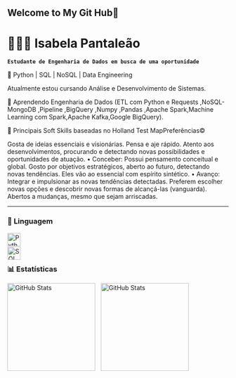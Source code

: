 ## Welcome to My Git Hub👋

<!--
**isabelaP07/isabelaP07** is a ✨ _special_ ✨ repository because its `README.md` (this file) appears on your GitHub profile.

Here are some ideas to get you started:

- 🔭 I’m currently working on Data Python | SQL | NoSQL | Data Engineering
- 🌱 I’m currently learning ...
- 👯 I’m looking to collaborate on ...
- 🤔 I’m looking for help with ...
- 💬 Ask me about ...
- 📫 How to reach me: ...
- 😄 Pronouns: ...
- ⚡ Fun fact: ...
-->

# 👩🏻‍💻 Isabela Pantaleão

**`Estudante de Engenharia de Dados em busca de uma oportunidade `**

 🔭 Python | SQL | NoSQL | Data Engineering
 
 Atualmente estou cursando Análise e Desenvolvimento de Sistemas.

 🌱 Aprendendo 
Engenharia de Dados (ETL com Python e Requests ,NoSQL- MongoDB ,Pipeline ,BigQuery ,Numpy ,Pandas ,Apache Spark,Machine Learning com Spark,Apache Kafka,Google BigQuery).

💬 Principais Soft Skills baseadas no Holland Test
MapPreferências©

Gosta de ideias essenciais e visionárias. Pensa e aje rápido. Atento aos desenvolvimentos, procurando e detectando novas possibilidades e oportunidades de atuação.
• Conceber: Possui pensamento conceitual e global. Gosto por objetivos estratégicos, aberto ao futuro, detectando novas tendências. Eles vão ao essencial com espírito sintético.
• Avanço: Integrar e impulsionar as novas tendências detectadas. Preferem escolher novas opções e descobrir novas formas de alcançá-las (vanguarda). Abertos a mudanças, mesmo que sejam arriscadas.

---

### 🤖 Linguagem


<img 
    align="left" 
    alt="Python" 
    title="Python"
    width="30px" 
    style="padding-right: 10px;" 
    src="https://cdn.jsdelivr.net/gh/devicons/devicon@latest/icons/python/python-original.svg" 
/>
<br/>

<img 
    align="left" 
    alt="SQL" 
    title="SQL"
    width="30px" 
    style="padding-right: 10px;" 
    src="https://cdn.jsdelivr.net/gh/devicons/devicon@latest/icons/sqldeveloper/sqldeveloper-plain.svg" />
          
        
<br/>
          

          



### 📊 Estatísticas

<p>
  <img 
    align="left" 
    alt="GitHub Stats" 
    height="200" 
    style="padding-right: 10px;" 
    src="https://github-readme-stats.vercel.app/api?username=isabelaP07&show_icons=true&theme=tokyonight&include_all_commits=true&locale=pt-br" 
  />

<img 
      align="left" 
      alt="GitHub Stats" 
      height="200" 
      src="https://github-readme-stats.vercel.app/api/top-langs/?username=isabelaP07&theme=tokyonight&layout=compact&custom_title=Tecnologias&langs_count=9" 
  />

</p>

